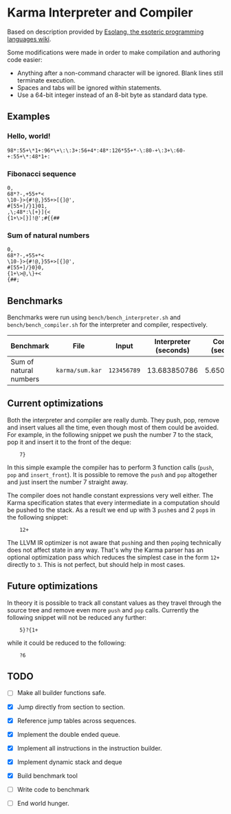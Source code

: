 # Karma Interpreter and Compiler

Based on description provided by [Esolang, the esoteric programming languages wiki](https://esolangs.org/wiki/Karma).

Some modifications were made in order to make compilation and authoring code easier:
- Anything after a non-command character will be ignored. Blank lines still terminate execution.
- Spaces and tabs will be ignored within statements.
- Use a 64-bit integer instead of an 8-bit byte as standard data type.


## Examples

### Hello, world!
```
98*:55+\*1+:96*\+\:\:3+:56+4*:48*:126*55+*-\:80-+\:3+\:60-+:55+\*:48*1+:
```

### Fibonacci sequence
```
0,
68*?-,+55+*<
\10-}>{#!@,}55+>[{]@',
#[55+]/}1}01,
,\;48*:\[+}]{<
{1+\>[}]!@';#{{##
```

### Sum of natural numbers
```
0,
68*?-,+55+*<
\10-}>{#!@,}55+>[{]@',
#[55+]/}0}0,
{1+\>@,\}+<
{##;
```


## Benchmarks

Benchmarks were run using `bench/bench_interpreter.sh` and `bench/bench_compiler.sh` for the interpreter and compiler, respectively.

| Benchmark                | File              | Input         | Interpreter (seconds)  | Compiler (seconds) |
| ------------------------ | ----------------- | ------------- | ---------------------- | -------------      |
| Sum of natural numbers   | `karma/sum.kar`   | `123456789`   | 13.683850786           | 5.650353131        |


## Current optimizations

Both the interpreter and compiler are really dumb. They push, pop, remove and
insert values all the time, even though most of them could be avoided. For
example, in the following snippet we push the number 7 to the stack, pop it and
insert it to the front of the deque: 
```
    7}
```
In this simple example the compiler has to perform 3 function calls (`push`,
`pop` and `insert_front`). It is possible to remove the `push` and `pop`
altogether and just insert the number 7 straight away.

The compiler does not handle constant expressions very well either. The Karma
specification states that every intermediate in a computation should be
pushed to the stack. As a result we end up with 3 `push`es and 2 `pop`s in the
following snippet:
```
    12+
```
The LLVM IR optimizer is not aware that `push`ing and then `pop`ing technically
does not affect state in any way. That's why the Karma parser has an
optional optimization pass which reduces the simplest case in the form `12+` 
directly to `3`. This is not perfect, but should help in most cases.


## Future optimizations

In theory it is possible to track all constant values as they travel through the
source tree and remove even more `push` and `pop` calls. Currently the following
snippet will not be reduced any further:
```
    5}?{1+
```
while it could be reduced to the following:
```
    ?6
```


## TODO

- [ ] Make all builder functions safe.
- [X] Jump directly from section to section.
- [X] Reference jump tables across sequences.
- [X] Implement the double ended queue.
- [X] Implement all instructions in the instruction builder.
- [X] Implement dynamic stack and deque
- [X] Build benchmark tool
- [ ] Write code to benchmark
- [ ] End world hunger.

